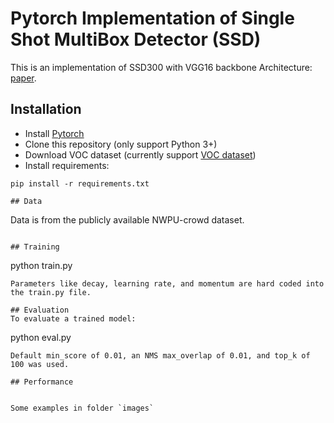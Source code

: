 # Pytorch Implementation of Single Shot MultiBox Detector (SSD)

This is an implementation of SSD300 with VGG16 backbone Architecture: [paper](https://arxiv.org/abs/1512.02325).

## Installation

* Install [Pytorch](https://pytorch.org/)
* Clone this repository (only support Python 3+)
* Download VOC dataset (currently support [VOC dataset](http://host.robots.ox.ac.uk/pascal/VOC/))
* Install requirements:
```
pip install -r requirements.txt
```
```
## Data
```
Data is from  the publicly available NWPU-crowd dataset. 
```

## Training
```
python train.py 
```
Parameters like decay, learning rate, and momentum are hard coded into the train.py file. 

## Evaluation
To evaluate a trained model:
```
python eval.py 
```
Default min_score of 0.01, an NMS max_overlap of 0.01, and top_k of 100 was used.

## Performance


Some examples in folder `images`
